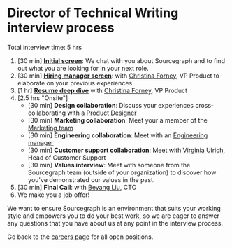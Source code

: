 # Director of Technical Writing interview process

Total interview time: 5 hrs

1. [30 min] **[Initial screen](../initial_screen.md)**: We chat with you about Sourcegraph and to find out what you are looking for in your next role.
1. [30 min] **[Hiring manager screen](../hm_intro_call.md)**: with [Christina Forney](../../../../company/team/index.md#christina-forney), VP Product to elaborate on your previous experiences.
1. [1 hr] **[Resume deep dive](../../../../talent/types_of_interviews.md#resume-deep-dive)** with [Christina Forney](../../../../company/team/index.md#christina-forney), VP Product
1. [2.5 hrs "Onsite"]
   - [30 min] **Design collaboration**: Discuss your experiences cross-collaborating with a [Product Designer](../../../product_org.md)
   - [30 min] **Marketing collaboration**: Meet your a member of the [Marketing team](../../../../marketing/index.md#members)
   - [30 min] **Engineering collaboration**: Meet with an [Engineering manager](../../../../engineering/eng_org.md#planned-organization)
   - [30 min] **Customer support collaboration**: Meet with [Virginia Ulrich](../../../../support/bios/virginia-readme.md), Head of Customer Support
   - [30 min] **Values interview**: Meet with someone from the Sourcegraph team (outside of your organization) to discover how you've demonstrated our values in the past.
1. [30 min] **Final Call**: with [Beyang Liu](../../../../company/team/index.md#beyang-liu), CTO
1. We make you a job offer!

We want to ensure Sourcegraph is an environment that suits your working style and empowers you to do your best work, so we are eager to answer any questions that you have about us at any point in the interview process.

Go back to the [careers page](https://boards.greenhouse.io/sourcegraph91) for all open positions.
